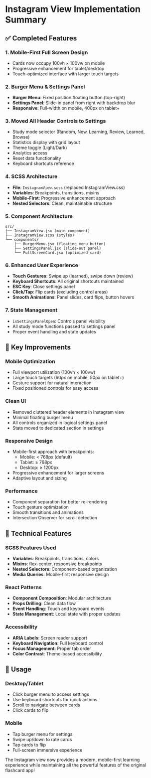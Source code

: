 # Instagram View Implementation Summary

## ✅ Completed Features

### 1. **Mobile-First Full Screen Design**
- Cards now occupy 100vh × 100vw on mobile
- Progressive enhancement for tablet/desktop
- Touch-optimized interface with larger touch targets

### 2. **Burger Menu & Settings Panel**
- **Burger Menu**: Fixed position floating button (top-right)
- **Settings Panel**: Slide-in panel from right with backdrop blur
- **Responsive**: Full-width on mobile, 400px on tablet+

### 3. **Moved All Header Controls to Settings**
- Study mode selector (Random, New, Learning, Review, Learned, Browse)
- Statistics display with grid layout
- Theme toggle (Light/Dark)
- Analytics access
- Reset data functionality
- Keyboard shortcuts reference

### 4. **SCSS Architecture**
- **File**: `InstagramView.scss` (replaced InstagramView.css)
- **Variables**: Breakpoints, transitions, mixins
- **Mobile-First**: Progressive enhancement approach
- **Nested Selectors**: Clean, maintainable structure

### 5. **Component Architecture**
```
src/
├── InstagramView.jsx (main component)
├── InstagramView.scss (styles)
└── components/
    ├── BurgerMenu.jsx (floating menu button)
    ├── SettingsPanel.jsx (slide-out panel)
    └── FullScreenCard.jsx (optimized card)
```

### 6. **Enhanced User Experience**
- **Touch Gestures**: Swipe up (learned), swipe down (review)
- **Keyboard Shortcuts**: All original shortcuts maintained
- **ESC Key**: Close settings panel
- **Click/Tap**: Flip cards (excluding control areas)
- **Smooth Animations**: Panel slides, card flips, button hovers

### 7. **State Management**
- `isSettingsPanelOpen`: Controls panel visibility
- All study mode functions passed to settings panel
- Proper event handling and state updates

## 🎯 Key Improvements

### Mobile Optimization
- Full viewport utilization (100vh × 100vw)
- Large touch targets (60px on mobile, 50px on tablet+)
- Gesture support for natural interaction
- Fixed positioned controls for easy access

### Clean UI
- Removed cluttered header elements in Instagram view
- Minimal floating burger menu
- All controls organized in logical settings panel
- Stats moved to dedicated section in settings

### Responsive Design
- Mobile-first approach with breakpoints:
  - Mobile: < 768px (default)
  - Tablet: ≥ 768px  
  - Desktop: ≥ 1200px
- Progressive enhancement for larger screens
- Adaptive layout and sizing

### Performance
- Component separation for better re-rendering
- Touch gesture optimization
- Smooth transitions and animations
- Intersection Observer for scroll detection

## 🔧 Technical Features

### SCSS Features Used
- **Variables**: Breakpoints, transitions, colors
- **Mixins**: flex-center, responsive breakpoints
- **Nested Selectors**: Component-based organization
- **Media Queries**: Mobile-first responsive design

### React Patterns
- **Component Composition**: Modular architecture
- **Props Drilling**: Clean data flow
- **Event Handling**: Touch and keyboard events
- **State Management**: Local state with proper updates

### Accessibility
- **ARIA Labels**: Screen reader support
- **Keyboard Navigation**: Full keyboard control
- **Focus Management**: Proper tab order
- **Color Contrast**: Theme-based accessibility

## 🚀 Usage

### Desktop/Tablet
- Click burger menu to access settings
- Use keyboard shortcuts for quick actions
- Scroll to navigate between cards
- Click cards to flip

### Mobile
- Tap burger menu for settings
- Swipe up/down to rate cards
- Tap cards to flip
- Full-screen immersive experience

The Instagram view now provides a modern, mobile-first learning experience while maintaining all the powerful features of the original flashcard app!